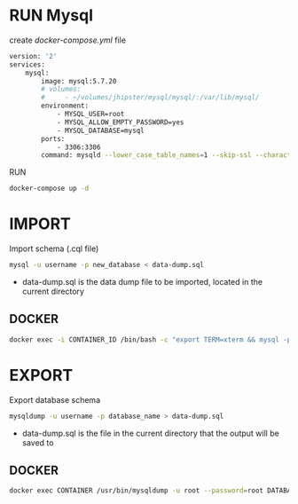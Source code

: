 # RUN Mysql

create *docker-compose.yml* file

```bash
version: '2'
services:
    mysql:
        image: mysql:5.7.20
        # volumes:
        #     - ~/volumes/jhipster/mysql/mysql/:/var/lib/mysql/
        environment:
            - MYSQL_USER=root
            - MYSQL_ALLOW_EMPTY_PASSWORD=yes
            - MYSQL_DATABASE=mysql
        ports:
            - 3306:3306
        command: mysqld --lower_case_table_names=1 --skip-ssl --character_set_server=utf8 --explicit_defaults_for_timestamp

```

RUN

```bash
docker-compose up -d
```

# IMPORT 

Import schema (.cql file)

```bash
mysql -u username -p new_database < data-dump.sql
```
- data-dump.sql is the data dump file to be imported, located in the current directory

## DOCKER 

```bash
docker exec -i CONTAINER_ID /bin/bash -c "export TERM=xterm && mysql -proot -uroot database" < data-dump.sql
```

# EXPORT

Export database schema

```bash
mysqldump -u username -p database_name > data-dump.sql
```
- data-dump.sql is the file in the current directory that the output will be saved to


## DOCKER

```bash
docker exec CONTAINER /usr/bin/mysqldump -u root --password=root DATABASE > data-dump.sql
```
